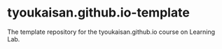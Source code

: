 # tyoukaisan.github.io-template
The template repository for the tyoukaisan.github.io course on Learning Lab.
